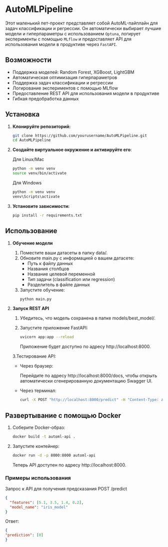 # AutoMLPipeline

Этот маленький пет-проект представляет собой AutoML-пайплайн для задач классификации и регрессии. Он автоматически выбирает лучшие модели и гиперпараметры с использованием `Optuna`, логирует эксперименты с помощью `MLflow` и предоставляет API для использования модели в продуктиве через `FastAPI`.

## **Возможности**

- Поддержка моделей: Random Forest, XGBoost, LightGBM
- Автоматическая оптимизация гиперпараметров
- Поддержка задач классификации и регрессии
- Логирование экспериментов с помощью MLflow
- Предоставление REST API для использования модели в продуктиве
- Гибкая предобработка данных

## **Установка**

1. **Клонируйте репозиторий:**

   ```bash
   git clone https://github.com/yourusername/AutoMLPipeline.git
   cd AutoMLPipeline
2. **Создайте виртуальное окружение и активируйте его**:

    Для Linux/Mac
    ```bash
    python -m venv venv
    source venv/bin/activate
    ```
    Для Windows
    ```bash
    python -m venv venv
    venv\Scripts\activate   
    ```
3. **Установите зависимости:**

    ```bash
    pip install -r requirements.txt
## **Использование**

1. **Обучение модели**

    1. Поместите ваши датасеты в папку data/.
    2. Обновите main.py с информацией о вашем датасете:
        - Путь к файлу данных
        - Названия столбцов
        - Название целевой переменной
        - Тип задачи (classification или regression)
        - Разделитель в файле данных
    3. Запустите обучение:
        ```bash
        python main.py
2. **Запуск REST API**
    
    1. Убедитесь, что модель сохранена в папке models/best_model/.

    2. Запустите приложение FastAPI:

        ```bash
        uvicorn app:app --reload
        ```
        Приложение будет доступно по адресу http://localhost:8000.

    3.Тестирование API:

    - Через браузер:
        
        Перейдите по адресу http://localhost:8000/docs, чтобы открыть автоматически сгенерированную документацию Swagger UI.

    - Через терминал:

        ```bash
        curl -X POST "http://localhost:8000/predict" -H "Content-Type: application/json" -d "{\"features\": [5.1, 3.5, 1.4, 0.2]}"
## **Развертывание с помощью Docker**

1. Соберите Docker-образ:

    ```bash
    docker build -t automl-api .
2. Запустите контейнер:

    ```bash
    docker run -d -p 8000:8000 automl-api
    ```
    Теперь API доступен по адресу http://localhost:8000.

### Примеры использования

Запрос к API для получения предсказания POST /predict
```json
{
  "features": [5.1, 3.5, 1.4, 0.2],
  "model_name": "iris_model"
}
```
Ответ:

```json
{
"prediction": [0]
}
